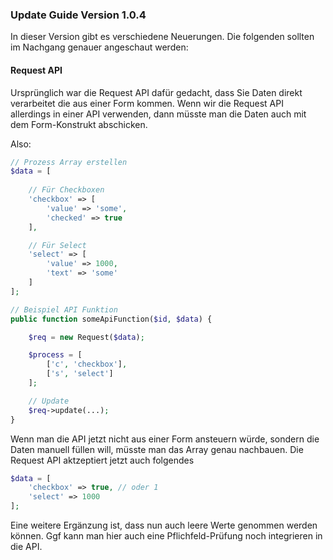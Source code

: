 ### Update Guide Version 1.0.4

In dieser Version gibt es verschiedene Neuerungen. Die folgenden sollten im Nachgang genauer angeschaut werden: 

#### Request API
Ursprünglich war die Request API dafür gedacht, dass Sie Daten direkt verarbeitet die aus einer Form kommen. 
Wenn wir die Request API allerdings in einer API verwenden, dann müsste man die Daten auch mit dem Form-Konstrukt abschicken. 

Also:

```PHP
// Prozess Array erstellen
$data = [
    
    // Für Checkboxen
    'checkbox' => [
        'value' => 'some',
        'checked' => true
    ],

    // Für Select
    'select' => [
        'value' => 1000,
        'text' => 'some'
    ]
];

// Beispiel API Funktion
public function someApiFunction($id, $data) {

    $req = new Request($data);

    $process = [
        ['c', 'checkbox'],
        ['s', 'select']
    ];

    // Update
    $req->update(...);
}
```

Wenn man die API jetzt nicht aus einer Form ansteuern würde, sondern die Daten manuell füllen will, müsste man das Array genau nachbauen.
Die Request API aktzeptiert jetzt auch folgendes

```PHP
$data = [
    'checkbox' => true, // oder 1 
    'select' => 1000
];
```

Eine weitere Ergänzung ist, dass nun auch leere Werte genommen werden können.
Ggf kann man hier auch eine Pflichfeld-Prüfung noch integrieren in die API.